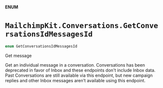 **ENUM**

# `MailchimpKit.Conversations.GetConversationsIdMessagesId`

```swift
enum GetConversationsIdMessagesId
```

Get message

Get an individual message in a conversation. Conversations has been deprecated in favor of Inbox and these endpoints don't include Inbox data. Past Conversations are still available via this endpoint, but new campaign replies and other Inbox messages aren’t available using this endpoint.
